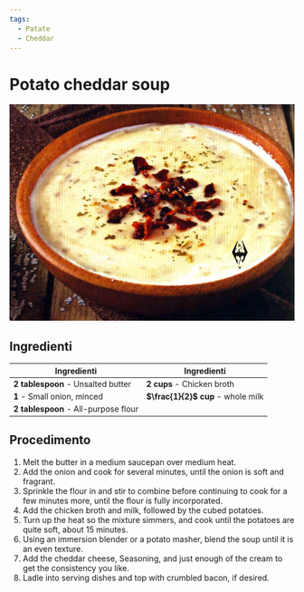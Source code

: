 ```yaml
---
tags:
  - Patate
  - Cheddar
---
```

# Potato cheddar soup

![](../../img/Potato-cheddar-soup.webp)

## Ingredienti

| Ingredienti                  | Ingredienti             |
| ---------------------------- | ----------------------- |
| **2 tablespoon** - Unsalted butter | **2 cups** - Chicken broth |
| **1** - Small onion, minced | **$\frac{1}{2}$ cup** - whole milk |
| **2 tablespoon** - All-purpose flour |  |

## Procedimento

1. Melt the butter in a medium saucepan over medium heat. 
2. Add the onion and cook for several minutes, until the onion is soft and fragrant. 
3. Sprinkle the flour in and stir to combine before continuing to cook for a few minutes more, until the flour is fully incorporated.
4. Add the chicken broth and milk, followed by the cubed potatoes. 
5. Turn up the heat so the mixture simmers, and cook until the potatoes are quite soft, about 15 minutes. 
6. Using an immersion blender or a potato masher, blend the soup until it is an even texture. 
7. Add the cheddar cheese, Seasoning, and just enough of the cream to get the consistency you like. 
8. Ladle into serving dishes and top with crumbled bacon, if desired.
